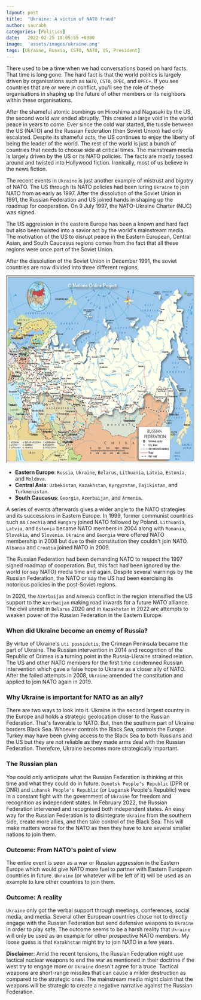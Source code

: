 ```yaml
---
layout: post
title:  "Ukraine: A victim of NATO fraud"
author: saurabh
categories: [Politics]
date:   2022-02-25 18:05:55 +0300
image:  'assets/images/ukraine.png'
tags: [Ukraine, Russia, CSTO, NATO, US, President]
--- 
```

There used to be a time when we had conversations based on hard facts. That time is long gone. The hard fact is that the world politics is largely driven by organisations such as `NATO`, `CSTO`, `OPEC`, and `OPEC+`. If you see countries that are or were in conflict, you'll see the role of these organisations in shaping up the future of other members or its neighbors within these organisations.

After the shameful atomic bombings on Hiroshima and Nagasaki by the US, the second world war ended abruptly. This created a large void in the world peace in years to come. Ever since the cold war started, the tussle between the US (NATO) and the Russian Federation (then Soviet Union) had only escalated. Despite its shameful acts, the US continues to enjoy the liberty of being the leader of the world. The rest of the world is just a bunch of countries that needs to choose side at critical times. The mainstream media is largely driven by the US or its NATO policies. The facts are mostly tossed around and twisted into Hollywood fiction. Ironically, most of us believe in the news fiction.

The recent events in `Ukraine` is just another example of mistrust and bigotry of NATO. The US through its NATO policies had been luring `Ukraine` to join NATO from as early as 1997. After the dissolution of the Soviet Union in 1991, the Russian Federation and US joined hands in shaping up the roadmap for cooperation. On 9 July 1997, the NATO-Ukraine Charter (NUC) was signed.

The US aggression in the eastern Europe has been a known and hard fact but also been twisted into a savior act by the world's mainstream media. The motivation of the US to disrupt peace in the Eastern European, Central Asian, and South Caucasus regions comes from the fact that all these regions were once part of the Soviet Union.

After the dissolution of the Soviet Union in December 1991, the soviet countries are now divided into three different regions,

<img src="/assets/images/russia.jpeg" alt="Russia political map" title="Russia political map" width="550" height="500" class="center"/>

- **Eastern Europe**: `Russia`, `Ukraine`, `Belarus`, `Lithuania`, `Latvia`, `Estonia`, and `Moldova`.
- **Central Asia**: `Uzbekistan`, `Kazakhstan`, `Kyrgyzstan`, `Tajikistan`, and `Turkmenistan`.
- **South Caucasus**: `Georgia`, `Azerbaijan`, and `Armenia`.

A series of events afterwards gives a wider angle to the NATO strategies and its successions in Eastern Europe. In 1999, former communist countries such as `Czechia` and `Hungary` joined NATO followed by Poland. `Lithuania`, `Latvia`, and `Estonia` became NATO members in 2004 along with `Romania`, `Slovakia`, and `Slovenia`. `Ukraine` and `Georgia` were offered NATO membership in 2008 but due to their constitution they couldn't join NATO. `Albania` and `Croatia` joined NATO in 2009.

The Russian Federation had been demanding NATO to respect the 1997 signed roadmap of cooperation. But, this fact had been ignored by the world (or say NATO) media time and again. Despite several warnings by the Russian Federation, the NATO or say the US had been exercising its notorious policies in the post-Soviet regions.

In 2020, the `Azerbaijan` and `Armenia` conflict in the region intensified the US support to the `Azerbaijan` making road inwards for a future NATO alliance. The civil unrest in `Belarus` 2020 and in `Kazakhstan` in 2022 are attempts to weaken power of the Russian Federation in the Eastern Europe.

### When did Ukraine become an enemy of Russia?
By virtue of Ukraine's `uti possidetis`, the Crimean Peninsula became the part of Ukraine. The Russian intervention in 2014 and recognition of the Republic of Crimea is a turning point in the Russia-Ukraine strained relation. The US and other NATO members for the first time condemned Russian intervention which gave a false hope to Ukraine as a closer ally of NATO. After the failed attempts in 2008, `Ukraine` amended the constitution and applied to join NATO again in 2019.

### Why Ukraine is important for NATO as an ally?
There are two ways to look into it. Ukraine is the second largest country in the Europe and holds a strategic geolocation closer to the Russian Federation. That's favorable to NATO. But, then the southern part of Ukraine borders Black Sea. Whoever controls the Black Sea, controls the Europe. Turkey may have been giving access to the Black Sea to both Russians and the US but they are not reliable as they made arms deal with the Russian Federation. Therefore, Ukraine becomes more strategically important.

### The Russian plan
You could only anticipate what the Russian Federation is thinking at this time and what they could do in future. `Donetsk People's Republic` (DPR or DNR) and `Luhansk People's Republic` (or Lugansk People's Republic) were in a constant fight with the government of `Ukraine` for freedom and recognition as independent states. In February 2022, the Russian Federation intervened and recognised both independent states. An easy way for the Russian Federation is to disintegrate `Ukraine` from the southern side, create more allies, and then take control of the Black Sea. This will make matters worse for the NATO as then they have to lure several smaller nations to join them.

### Outcome: From NATO's point of view
The entire event is seen as a war or Russian aggression in the Eastern Europe which would give NATO more fuel to partner with Eastern European countries in future. `Ukraine` (or whatever will be left of it) will be used as an example to lure other countries to join them.

### Outcome: A reality
`Ukraine` only got the verbal support through meetings, conferences, social media, and media. Several other European countries chose not to directly engage with the Russian Federation but send defensive weapons to `Ukraine` in order to play safe. The outcome seems to be a harsh reality that `Ukraine` will only be used as an example for other prospective NATO members. My loose guess is that `Kazakhstan` might try to join NATO in a few years.

**Disclaimer**:
Amid the recent tensions, the Russian Federation might use tactical nuclear weapons to end the war as mentioned in their doctrine if the west try to engage more or `Ukraine` doesn't agree for a truce. Tactical weapons are short-range missiles that can cause a milder destruction as compared to the strategic ones. The mainstream media might claim that the weapons will be strategic to create a negative narrative against the Russian Federation.